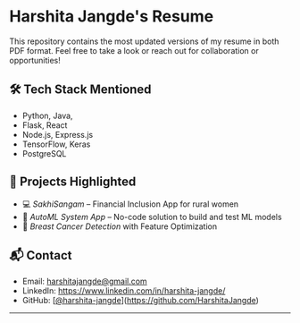 # Harshita Jangde's Resume

This repository contains the most updated versions of my resume in both PDF format. Feel free to take a look or reach out for collaboration or opportunities!

## 🛠 Tech Stack Mentioned

- Python, Java,
- Flask, React
- Node.js, Express.js
- TensorFlow, Keras
- PostgreSQL

## 🚀 Projects Highlighted

- 💻 *SakhiSangam* – Financial Inclusion App for rural women
- 🤖 *AutoML System App* – No-code solution to build and test ML models
- 🧬 *Breast Cancer Detection* with Feature Optimization


## 📬 Contact

- Email: harshitajangde@gmail.com  
- LinkedIn: https://www.linkedin.com/in/harshita-jangde/
- GitHub: [[@harshita-jangde](https://github.com/harshita-jangde)](https://github.com/HarshitaJangde)

---

